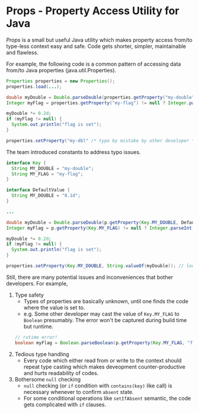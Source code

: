 # Props - Property Access Utility for Java

_Props_ is a small but useful Java utility which makes property access from/to type-less context easy and safe.  Code gets shorter, simpler, maintainable and flawless.

For example, the following code is a common pattern of accessing data from/to Java properties (java.util.Properties).
```java
Properties properties = new Properties();
properties.load(...);

double myDouble = Double.parseDouble(properties.getProperty("my-double", "0.1d"));
Integer myFlag = properties.getProperty("my-flag") != null ? Integer.parseInt(p.getProperty("my-flag")) : null;

myDouble *= 0.2d;
if (myFlag != null) {
  System.out.println("flag is set");
}

properties.setProperty("my-dbl" /* typo by mistake by other developer */, String.valueOf(myDouble));
```

The team introduced constants to address typo issues.

```java
interface Key {
  String MY_DOUBLE = "my-double";
  String MY_FLAG = "my-flag";
}

interface DefaultValue {
  String MY_DOUBLE = "0.1d";
}

...

double myDouble = Double.parseDouble(p.getProperty(Key.MY_DOUBLE, DefaultValue.MY_DOUBLE));
Integer myFlag = p.getProperty(Key.MY_FLAG) != null ? Integer.parseInt(p.getProperty(Key.MY_FLAG)) : null;

myDouble *= 0.2d;
if (myFlag != null) {
  System.out.println("flag is set");
}

properties.setProperty(Key.MY_DOUBLE, String.valueOf(myDouble)); // looks better
```

Still, there are many potential issues and inconveniences that bother developers.  For example,

1. Type safety
   * Types of properties are basically unknown, until one finds the code where the value is set to.
   * e.g. Some other developer may cast the value of ```Key.MY_FLAG``` to ```Boolean``` presumably.  The error won't be captured during build time but runtime.
   ```java
   // rutime error!
   boolean myFlag = Boolean.parseBoolean(p.getProperty(Key.MY_FLAG, "false"));
   ```
2. Tedious type handling
   * Every code which either read from or write to the context should repeat type casting which makes deveopment counter-productive and hurts readability of codes.
3. Bothersome ```null``` checking
   * ```null``` checking (or ```if``` condition with ```contains(key)``` like call) is necessary whenever to confirm ```absent``` state.
   * For some conditional operations like ```setIfAbsent``` semantic, the code gets complicated with ```if``` clauses.

